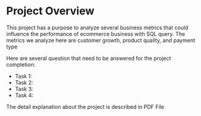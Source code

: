 # Project Overview

This project has a purpose to analyze several business metrics that could influence the performance of ecommerce business with SQL query. The metrics we analyze here are customer growth, product quality, and payment type  

Here are several question that need to be answered for the project completion:

- Task 1: 
- Task 2: 
- Task 3: 
- Task 4: 

The detail explanation about the project is described in PDF File
